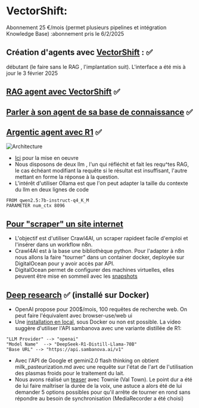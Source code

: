 # VectorShift: 
Abonnement 25 €/mois (permet plusieurs pipelines et intégration Knowledge Base) :abonnement pris le 6/2/2025
## Création d'agents avec [VectorShift](https://www.youtube.com/watch?v=7sgibmj_MBY) : ✅
débutant (le faire sans le RAG , l'implantation suit). L'interface a été mis à jour le 3 février 2025
## [RAG agent avec VectorShift](https://www.youtube.com/watch?v=ieLdMih5_V0) ✅
## [Parler à son agent de sa base de connaissance](https://www.youtube.com/watch?v=7sgibmj_MBY)  ✅
## [Argentic agent avec R1](https://www.youtube.com/watch?v=uWDocIoiaXE&t=254s) ✅
![Architecture](https://raw.githubusercontent.com/jpbrasile/images/refs/heads/main/Capture%20d'%C3%A9cran%202025-02-07%20091925.png)

- [Ici](https://github.com/coleam00/ottomator-agents/tree/main/r1-distill-rag) pour la mise en oeuvre
-  Nous disposons de deux llm , l'un qui réfléchit et fait les requ^tes RAG, le cas échéant modifiant la requête si le résultat est insuffisant, l'autre mettant en forme la réponse à la question.
- L'intérêt d'utiliser Ollama est que l'on peut adapter la taille du contexte du llm en deux lignes de code
```
FROM qwen2.5:7b-instruct-q4_K_M
PARAMETER num_ctx 8096
```
## [Pour "scraper" un site internet](https://www.youtube.com/watch?v=c5dw_jsGNBk&t=795s)

- L'objectif est d'utiliser Crawl4AI, un scraper rapideet facile d'emploi et l'insérer dans un workflow n8n. 
- Crawl4AI est à la base une  bibliothèque python. Pour l'adapter à n8n nous allons la faire "tourner" dans un container docker, deployée sur DigitalOcean pour y avoir accès par API.
- DigitalOcean permet de configurer des machines virtuelles, elles peuvent être mise en sommeil avec les [snapshots](https://docs.digitalocean.com/products/snapshots/getting-started/quickstart/)

## [Deep research](https://www.youtube.com/watch?v=cUsSAxwEs8Y&t=117s) ✅ (installé sur Docker) 
- OpenAI propose pour 200$/mois, 100 requêtes de recherche web. On peut faire l'équivalent avec browser-use/web ui
- Une [installation en local](https://github.com/browser-use/web-ui), sous Docker ou non est possible. La video suggère d'utiliser l'API sambanova avec une variante distillée de R1:

```
"LLM Provider" --> "openai"
"Model Name"  --> "DeepSeek-R1-Distill-Llama-70B"
"Base URL" --> "https://api.sambanova.ai/v1"
```
- Avec l'API de Google et gemini2.0 flash thinking on obtient milk_pasteurization.md avec une requête sur l'état de l'art de l'utilisation des plasmas froids pour le traitement du lait. 
- Nous avons réalisé un [teaser](https://jpbrasile-milk_cap_pasteurization.web.val.run) avec Townie (Val Town). Le point dur a été de lui faire maîtriser la durée de la voix, une astuce a alors été de lui demander 5 options possibles pour qu'il arrête de tourner en rond sans répondre au besoin de synchronisation (MediaRecorder a été choisi)
